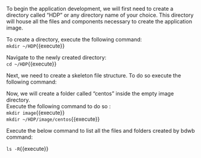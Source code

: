 To begin the application development, we will first need to create a directory called “HDP” or any directory name of your choice. This directory will house all the files and components necessary to create the application image. <br>

To create a directory, execute the following command:<br>
`mkdir ~/HDP`{{execute}}<br>

Navigate to the newly created directory:<br>
`cd ~/HDP`{{execute}}<br>

Next, we need to create a skeleton file structure. To do so execute the following command:

Now, we will create a folder called “centos” inside the empty image directory.
<br>Execute the following command to do so :
<br>`mkdir image`{{execute}}
<br>`mkdir ~/HDP/image/centos`{{execute}}

Execute the below command to list all the files and folders created by bdwb command:

`ls -R`{{execute}}




